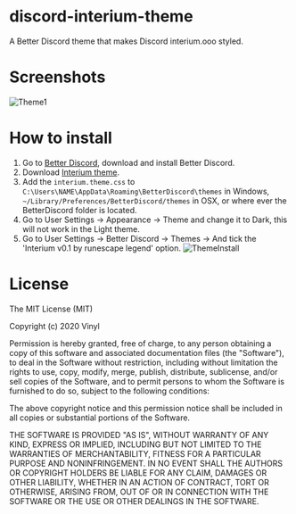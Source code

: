 # discord-interium-theme
A Better Discord theme that makes Discord interium.ooo styled.

# Screenshots
![Theme1](https://a.pomf.cat/qfnylb.PNG)

# How to install
1. Go to [Better Discord](https://betterdiscord.net/home/), download and install Better Discord.
2. Download [Interium theme](https://github.com/vinyl420/discord-interium-theme/releases/download/0.2.1/interium.theme.css).
3. Add the ```interium.theme.css``` to ```C:\Users\NAME\AppData\Roaming\BetterDiscord\themes``` in Windows, ```~/Library/Preferences/BetterDiscord/themes``` in OSX, or where ever the BetterDiscord folder is located.
4. Go to User Settings -> Appearance -> Theme and change it to Dark, this will not work in the Light theme.
5. Go to User Settings -> Better Discord -> Themes -> And tick the 'Interium v0.1 by runescape legend' option.
![ThemeInstall](https://a.pomf.cat/iiqjcp.PNG)

# License

The MIT License (MIT)

Copyright (c) 2020 Vinyl

Permission is hereby granted, free of charge, to any person obtaining a copy
of this software and associated documentation files (the "Software"), to deal
in the Software without restriction, including without limitation the rights
to use, copy, modify, merge, publish, distribute, sublicense, and/or sell
copies of the Software, and to permit persons to whom the Software is
furnished to do so, subject to the following conditions:

The above copyright notice and this permission notice shall be included in all
copies or substantial portions of the Software.

THE SOFTWARE IS PROVIDED "AS IS", WITHOUT WARRANTY OF ANY KIND, EXPRESS OR
IMPLIED, INCLUDING BUT NOT LIMITED TO THE WARRANTIES OF MERCHANTABILITY,
FITNESS FOR A PARTICULAR PURPOSE AND NONINFRINGEMENT. IN NO EVENT SHALL THE
AUTHORS OR COPYRIGHT HOLDERS BE LIABLE FOR ANY CLAIM, DAMAGES OR OTHER
LIABILITY, WHETHER IN AN ACTION OF CONTRACT, TORT OR OTHERWISE, ARISING FROM,
OUT OF OR IN CONNECTION WITH THE SOFTWARE OR THE USE OR OTHER DEALINGS IN THE
SOFTWARE.
